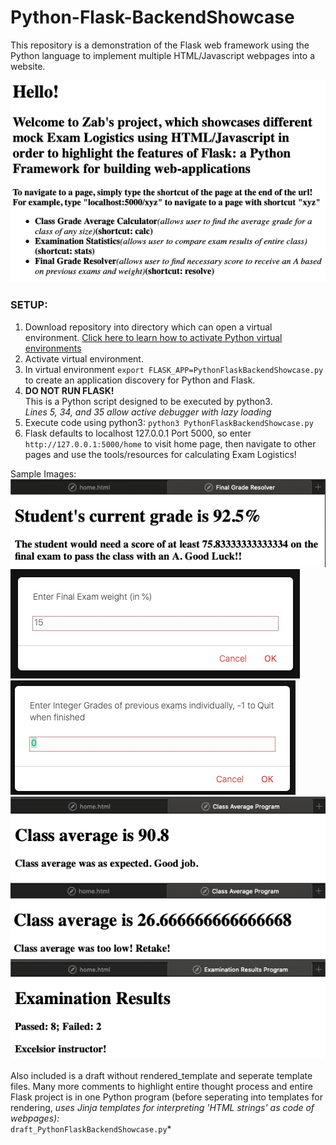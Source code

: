 # Python-Flask-BackendShowcase
This repository is a demonstration of the Flask web framework using the Python language to implement multiple HTML/Javascript webpages into a website.

![](images/HOME.png)


### SETUP:
1. Download repository into directory which can open a virtual environment. [Click here to learn how to activate Python virtual environments](https://docs.python.org/3/library/venv.html)
2. Activate virtual environment.
3. In virtual environment `export FLASK_APP=PythonFlaskBackendShowcase.py` to create an application discovery for Python and Flask.
4. __DO NOT RUN FLASK!__<br/>This is a Python script designed to be executed by python3.<br/>*Lines 5, 34, and 35 allow active debugger with lazy loading*
5. Execute code using python3: `python3 PythonFlaskBackendShowcase.py`
6. Flask defaults to localhost 127.0.0.1 Port 5000, so enter `http://127.0.0.1:5000/home` to visit home page, then navigate to other pages and use the tools/resources for calculating Exam Logistics!


Sample Images:<br/>
![](images/GradeResolved.png)
![](images/ExamWeight.png)
![](images/Sentient.png)
![](images/ExpectedAverage.png)
![](images/LowAverage.png)
![](images/ExamResults.png)
<br/><br/>
Also included is a draft without rendered_template and seperate template files. Many more comments to highlight entire thought process and entire Flask project is in one Python program (before seperating into templates for rendering, *uses Jinja templates for interpreting 'HTML strings' as code of webpages): <br/>*`draft_PythonFlaskBackendShowcase.py`*
